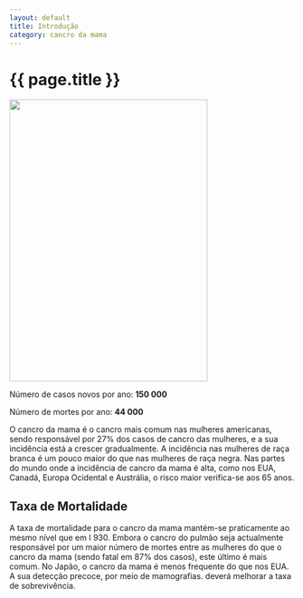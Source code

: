 ```yaml
---
layout: default
title: Introdução
category: cancro da mama
---
```


# {{ page.title }}

<img class="size-full wp-image-36 alignleft" style="margin-right: 15px;" title="cancro-da-mama" src="{{ site.url }}/assets/2011/06/cancro-da-mama1.png" alt="" width="350" height="498" />

Número de casos novos por ano: <strong>150 000 </strong>

Número de mortes por ano: <strong>44 000 </strong>

O cancro da mama é o cancro mais comum nas mulheres  americanas, sendo responsável por 27% dos casos de cancro das mulheres, e a sua  incidência está a crescer gradualmente. A incidência nas mulheres de raça branca  é um pouco maior do que nas mulheres de raça negra. Nas partes do mundo onde a  incidência de cancro da mama é alta, como nos EUA, Canadá, Europa Ocidental e  Austrália, o risco maior verifica-se aos 65 anos.
<h2>Taxa de Mortalidade</h2>
A taxa de mortalidade para o cancro da mama mantém-se  praticamente ao mesmo nível que em I 930. Embora o cancro do pulmão seja  actualmente responsável por um maior número de mortes entre as mulheres do que  o cancro da mama (sendo fatal em 87% dos casos), este último é mais comum. No  Japão, o cancro da mama é menos frequente do que nos EUA. A sua detecção  precoce, por meio de mamografias. deverá melhorar a taxa de sobrevivência.

